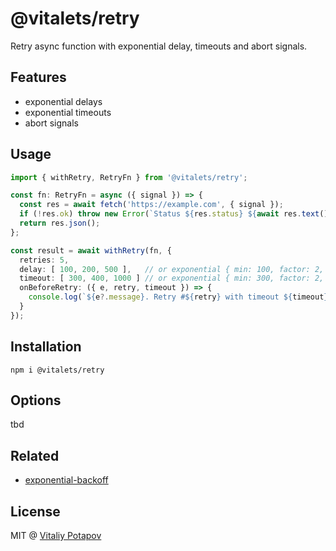 # @vitalets/retry
Retry async function with exponential delay, timeouts and abort signals.

## Features
* exponential delays
* exponential timeouts
* abort signals

## Usage
```ts
import { withRetry, RetryFn } from '@vitalets/retry';

const fn: RetryFn = async ({ signal }) => {
  const res = await fetch('https://example.com', { signal });
  if (!res.ok) throw new Error(`Status ${res.status} ${await res.text()}`);
  return res.json();
};

const result = await withRetry(fn, {
  retries: 5,
  delay: [ 100, 200, 500 ],   // or exponential { min: 100, factor: 2, max: 1000 }
  timeout: [ 300, 400, 1000 ] // or exponential { min: 300, factor: 2, max: 1000 }
  onBeforeRetry: ({ e, retry, timeout }) => {
    console.log(`${e?.message}. Retry #${retry} with timeout ${timeout}ms`);
  }
});
```

## Installation
```
npm i @vitalets/retry
```

## Options
tbd

## Related
* [exponential-backoff](https://github.com/coveooss/exponential-backoff)

## License
MIT @ [Vitaliy Potapov](https://github.com/vitalets)
